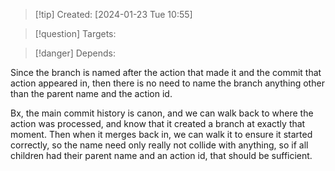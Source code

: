 
>[!tip] Created: [2024-01-23 Tue 10:55]

>[!question] Targets: 

>[!danger] Depends: 

Since the branch is named after the action that made it and the commit that action appeared in, then there is no need to name the branch anything other than the parent name and the action id.  

Bx, the main commit history is canon, and we can walk back to where the action was processed, and know that it created a branch at exactly that moment.  Then when it merges back in, we can walk it to ensure it started correctly, so the name need only really not collide with anything, so if all children had their parent name and an action id, that should be sufficient.